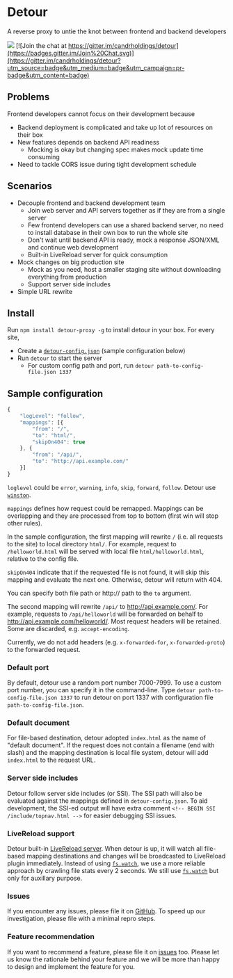 # Detour

A reverse proxy to untie the knot between frontend and backend developers

[<img src="https://travis-ci.org/candrholdings/detour.svg?branch=master" />](https://travis-ci.org/candrholdings/detour) [![Join the chat at https://gitter.im/candrholdings/detour](https://badges.gitter.im/Join%20Chat.svg)](https://gitter.im/candrholdings/detour?utm_source=badge&utm_medium=badge&utm_campaign=pr-badge&utm_content=badge)

## Problems
Frontend developers cannot focus on their development because

* Backend deployment is complicated and take up lot of resources on their box
* New features depends on backend API readiness
  * Mocking is okay but changing spec makes mock update time consuming
* Need to tackle CORS issue during tight development schedule

## Scenarios
* Decouple frontend and backend development team
  * Join web server and API servers together as if they are from a single server
  * Few frontend developers can use a shared backend server, no need to install database in their own box to run the whole site
  * Don't wait until backend API is ready, mock a response JSON/XML and continue web development
  * Built-in LiveReload server for quick consumption
* Mock changes on big production site
  * Mock as you need, host a smaller staging site without downloading everything from production
  * Support server side includes
* Simple URL rewrite

## Install
Run `npm install detour-proxy -g` to install detour in your box. For every site,

* Create a [`detour-config.json`](detour-config.json) (sample configuration below)
* Run `detour` to start the server
  * For custom config path and port, run `detour path-to-config-file.json 1337`

## Sample configuration
```js
{
    "logLevel": "follow",
    "mappings": [{
        "from": "/",
        "to": "html/",
        "skipOn404": true
    }, {
        "from": "/api/",
        "to": "http://api.example.com/"
    }]
}
```

`loglevel` could be `error`, `warning`, `info`, `skip`, `forward`, `follow`. Detour use [`winston`](https://github.com/winstonjs/winston/).

`mappings` defines how request could be remapped. Mappings can be overlapping and they are processed from top to bottom (first win will stop other rules).

In the sample configuration, the first mapping will rewrite `/` (i.e. all requests to the site) to local directory `html/`. For example, request to `/helloworld.html` will be served with local file `html/helloworld.html`, relative to the config file.

`skipOn404` indicate that if the requested file is not found, it will skip this mapping and evaluate the next one. Otherwise, detour will return with 404.

You can specify both file path or http:// path to the `to` argument.

The second mapping will rewrite `/api/` to http://api.example.com/. For example, requests to `/api/helloworld` will be forwarded on behalf to http://api.example.com/helloworld/. Most request headers will be retained. Some are discarded, e.g. `accept-encoding`.

Currently, we do not add headers (e.g. `x-forwarded-for`, `x-forwarded-proto`) to the forwarded request.

### Default port
By default, detour use a random port number 7000-7999. To use a custom port number, you can specify it in the command-line. Type `detour path-to-config-file.json 1337` to run detour on port 1337 with configuration file `path-to-config-file.json`.

### Default document
For file-based destination, detour adopted `index.html` as the name of "default document". If the request does not contain a filename (end with slash) and the mapping destination is local file system, detour will add `index.html` to the request URL.

### Server side includes
Detour follow server side includes (or SSI). The SSI path will also be evaluated against the mappings defined in `detour-config.json`. To aid development, the SSI-ed output will have extra comment `<!-- BEGIN SSI /include/topnav.html -->` for easier debugging SSI issues.

### LiveReload support
Detour built-in [LiveReload server](http://livereload.com/). When detour is up, it will watch all file-based mapping destinations and changes will be broadcasted to LiveReload plugin immediately. Instead of using [`fs.watch`](https://nodejs.org/api/fs.html#fs_fs_watch_filename_options_listener), we use a more reliable approach by crawling file stats every 2 seconds. We still use [`fs.watch`](https://nodejs.org/api/fs.html#fs_fs_watch_filename_options_listener) but only for auxillary purpose.

### Issues
If you encounter any issues, please file it on [GitHub](../../issues). To speed up our investigation, please file with a minimal repro steps.

### Feature recommendation
If you want to recommend a feature, please file it on [issues](../../issues) too. Please let us know the rationale behind your feature and we will be more than happy to design and implement the feature for you.
